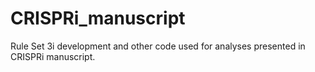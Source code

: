 # CRISPRi_manuscript
Rule Set 3i development and other code used for analyses presented in CRISPRi manuscript.
